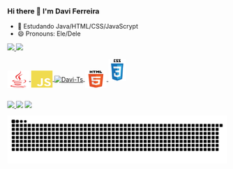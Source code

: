 ### Hi there 👋 I'm Davi Ferreira

- 🌱 Estudando Java/HTML/CSS/JavaScrypt
- 😄 Pronouns: Ele/Dele


 <div>
  <a href="https://github.com/DaviFerreira98">
  <img height="180em" src="https://github-readme-stats.vercel.app/api?username=DaviFerreira98&show_icons=true&theme=dark&include_all_commits=true&count_private=true"/>
  <img height="180em" src="https://github-readme-stats.vercel.app/api/top-langs/?username=DaviFerreira98&theme=dark&layout=compact&langs_count=20"/>                    
</div>

  <div style="display: inline_block"><br>
  <img align="center" alt="Davi-Ts" height="40" width="50" src="https://raw.githubusercontent.com/devicons/devicon/master/icons/java/java-plain.svg">
  <img align="center" alt="Davi-Ts" height="40" width="50" src="https://raw.githubusercontent.com/devicons/devicon/master/icons/javascript/javascript-plain.svg">
  <img align="center" alt="Davi-Ts" height="40" width="50"src="https://cdn.jsdelivr.net/gh/devicons/devicon/icons/mysql/mysql-plain-wordmark.svg">
    <img align="center" alt="Davi-Ts" height="40" width="50" src="https://raw.githubusercontent.com/devicons/devicon/master/icons/html5/html5-original-wordmark.svg">
   <img alt="css3" width="40" height="50" src="https://raw.githubusercontent.com/devicons/devicon/master/icons/css3/css3-original-wordmark.svg">
</div>
  
 ##
 
  <div> 
  <a href="https://www.linkedin.com/in/davi-ferreira-da-silva-8561b6125/" target="_blank"><img src="https://img.shields.io/badge/-LinkedIn-%230077B5?style=for-the-badge&logo=linkedin&logoColor=white" target="_blank" /a>
  <a href="https://www.instagram.com/davi98_ferreira/" target="_blank"><img src="https://img.shields.io/badge/-Instagram-%23E4405F?style=for-the-badge&logo=instagram&logoColor=white" target="_blank"></a>
   <a href="https://mail.google.com/mail/u/1/?ogbl#inbox" target="_blank"><img src="https://img.shields.io/badge/Gmail-D14836?style=for-the-badge&logo=gmail&logoColor=white" target="_blank"></a>
    </div>
   
   ![Snake animation](https://github.com/DaviFerreira98/DaviFerreira98/blob/output/github-contribution-grid-snake.svg)
  

